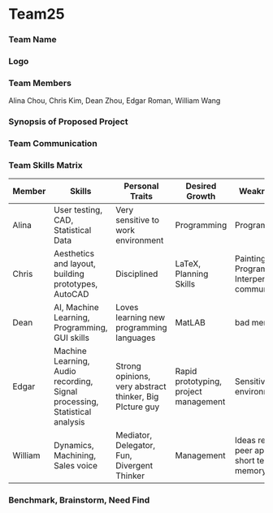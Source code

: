# Team25

### Team Name
### Logo
### Team Members
Alina Chou, Chris Kim, Dean Zhou, Edgar Roman, William Wang
### Synopsis of Proposed Project
### Team Communication

### Team Skills Matrix
Member | Skills | Personal Traits | Desired Growth | Weaknesses
--- | --- | --- | --- | ---
Alina | User testing, CAD, Statistical Data | Very sensitive to work environment | Programming | Programming
Chris | Aesthetics and layout, building prototypes, AutoCAD | Disciplined | LaTeX, Planning Skills | Painting, Programming, Interpersonal communication
Dean | AI, Machine Learning, Programming, GUI skills | Loves learning new programming languages | MatLAB | bad memory
Edgar | Machine Learning, Audio recording, Signal processing, Statistical analysis | Strong opinions, very abstract thinker, Big PIcture guy | Rapid prototyping, project management | Sensitive to environments
William | Dynamics, Machining, Sales voice | Mediator, Delegator, Fun, Divergent Thinker | Management | Ideas require peer approval, short term memory


### Benchmark, Brainstorm, Need Find
